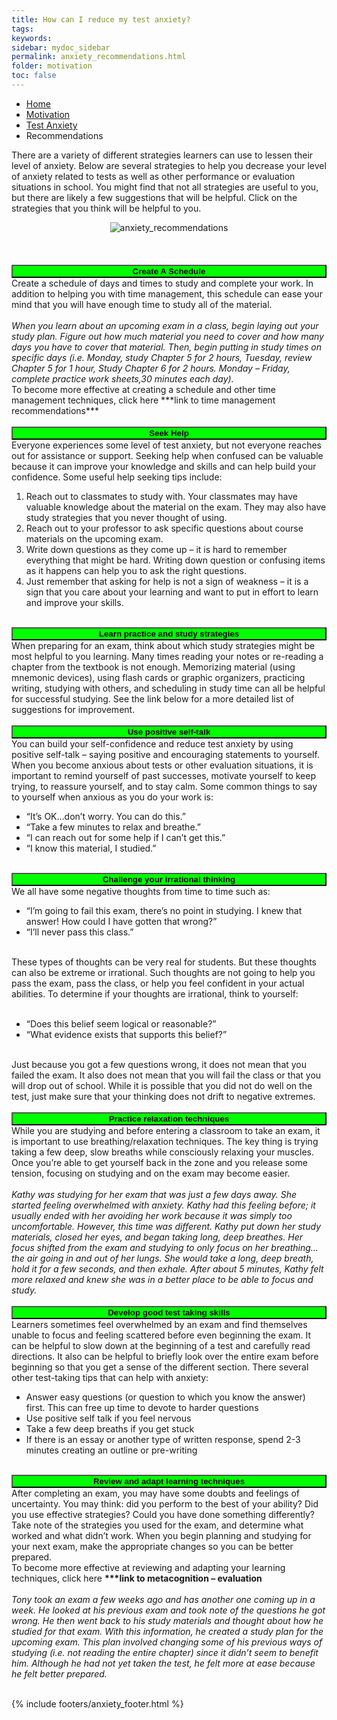 ```yaml
---
title: How can I reduce my test anxiety?
tags: 
keywords: 
sidebar: mydoc_sidebar
permalink: anxiety_recommendations.html
folder: motivation
toc: false
---
```


<ul class="breadcrumb">
    <li><a href="index.html">Home</a></li>
    <li><a href="motivation.html">Motivation</a></li>
    <li><a href="anxiety.html">Test Anxiety</a></li>
    <li class="active">Recommendations</li>
</ul>

There are a variety of different strategies learners can use to lessen their level of anxiety. Below are several strategies to help you decrease your level of anxiety related to tests as well as other performance or evaluation situations in school. You might find that not all strategies are useful to you, but there are likely a few suggestions that will be helpful. Click on the strategies that you think will be helpful to you. 

<center><img src='images/testanxietydo1.png' alt='anxiety_recommendations' /></center>
<br>
<br>
<br>
<button data-toggle="collapse" data-target="#anxietyrec1" style="background-color:Lime; width:100%"><b>Create A Schedule</b></button>

<div id="anxietyrec1" class="collapse">
Create a schedule of days and times to study and complete your work. In addition to helping you with time management, this schedule can ease your mind that you will have enough time to study all of the material.
<br>
<br>
<i>When you learn about an upcoming exam in a class, begin laying out your study plan. Figure out how much material you need to cover and how many days you have to cover that material. Then, begin putting in study times on specific days (i.e. Monday, study Chapter 5 for 2 hours, Tuesday, review Chapter 5 for 1 hour, Study Chapter 6 for 2 hours. Monday – Friday, complete practice work sheets,30 minutes each day).</i>
<br>
To become more effective at creating a schedule and other time management techniques, click here ***link to time management recommendations***
<br>
</div>

<br>
<button data-toggle="collapse" data-target="#anxietyrec2" style="background-color:Lime; width:100%"><b>Seek Help</b></button>

<div id="anxietyrec2" class="collapse">
Everyone experiences some level of test anxiety, but not everyone reaches out for assistance or support. Seeking help when confused can be valuable because it can improve your knowledge and skills and can help build your confidence. Some useful help seeking tips include:
<ol>
<li> Reach out to classmates to study with. Your classmates may have valuable knowledge about the material on the exam. They may also have study strategies that you never thought of using. </li>
<li> Reach out to your professor to ask specific questions about course materials on the upcoming exam. </li>
<li> Write down questions as they come up – it is hard to remember everything that might be hard. Writing down question or confusing items as it happens can help you to ask the right questions. </li>
<li>Just remember that asking for help is not a sign of weakness – it is a sign that you care about your learning and want to put in effort to learn and improve your skills.</li>
</ol>
</div>

<br>
<button data-toggle="collapse" data-target="#anxietyrec3" style="background-color:Lime; width:100%"><b>Learn practice and study strategies</b></button>

<div id="anxietyrec3" class="collapse">
When preparing for an exam, think about which study strategies might be most helpful to you learning. Many times reading your notes or re-reading a chapter from the textbook is not enough. Memorizing material (using mnemonic devices), using flash cards or graphic organizers, practicing writing, studying with others, and scheduling in study time can all be helpful for successful studying. See the link below for a more detailed list of suggestions for improvement.
<br>
</div>


<br>
<button data-toggle="collapse" data-target="#anxietyrec4" style="background-color:Lime; width:100%"><b>Use positive self-talk</b></button>

<div id="anxietyrec4" class="collapse">
You can build your self-confidence and reduce test anxiety by using positive self-talk – saying positive and encouraging statements to yourself. When you become anxious about tests or other evaluation situations, it is important to remind yourself of past successes, motivate yourself to keep trying, to reassure yourself, and to stay calm. Some common things to say to yourself when anxious as you do your work is:
<ul>
<li> “It’s OK…don’t worry. You can do this.”</li>
<li> “Take a few minutes to relax and breathe.”</li>
<li> “I can reach out for some help if I can’t get this.”</li>
<li> “I know this material, I studied.”</li>
</ul>
</div>

<br>
<button data-toggle="collapse" data-target="#anxietyrec5" style="background-color:Lime; width:100%"><b>Challenge your irrational thinking</b></button>

<div id="anxietyrec5" class="collapse">
We all have some negative thoughts from time to time such as:
<ul>
<li> “I’m going to fail this exam, there’s no point in studying. I knew that answer! How could I have gotten that wrong?”</li>
<li> “I’ll never pass this class.”</li>
</ul>
<br>
These types of thoughts can be very real for students. But these thoughts can also be extreme or irrational. Such thoughts are not going to help you pass the exam, pass the class, or help you feel confident in your actual abilities. To determine if your thoughts are irrational, think to yourself:
<br>
<br>
<ul>
<li> “Does this belief seem logical or reasonable?”</li>
<li> “What evidence exists that supports this belief?”</li>
</ul>
<br>
Just because you got a few questions wrong, it does not mean that you failed the exam. It also does not mean that you will fail the class or that you will drop out of school. While it is possible that you did not do well on the test, just make sure that your thinking does not drift to negative extremes.
<br>
</div>

<br>
<button data-toggle="collapse" data-target="#anxietyrec6" style="background-color:Lime; width:100%"><b>Practice relaxation techniques</b></button>

<div id="anxietyrec6" class="collapse">
While you are studying and before entering a classroom to take an exam, it is important to use breathing/relaxation techniques. The key thing is trying taking a few deep, slow breaths while consciously relaxing your muscles. Once you’re able to get yourself back in the zone and you release some tension, focusing on studying and on the exam may become easier.
<br>
<br>
<i>Kathy was studying for her exam that was just a few days away. She started feeling overwhelmed with anxiety. Kathy had this feeling before; it usually ended with her avoiding her work because it was simply too uncomfortable. However, this time was different. Kathy put down her study materials, closed her eyes, and began taking long, deep breathes. Her focus shifted from the exam and studying to only focus on her breathing… the air going in and out of her lungs. She would take a long, deep breath, hold it for a few seconds, and then exhale. After about 5 minutes, Kathy felt more relaxed and knew she was in a better place to be able to focus and study.</i>
<br>
</div>

<br>
<button data-toggle="collapse" data-target="#anxietyrec7" style="background-color:Lime; width:100%"><b>Develop good test taking skills</b></button>

<div id="anxietyrec7" class="collapse">
Learners sometimes feel overwhelmed by an exam and find themselves unable to focus and feeling scattered before even beginning the exam. It can be helpful to slow down at the beginning of a test and carefully read directions. It also can be helpful to briefly look over the entire exam before beginning so that you get a sense of the different section. There several other test-taking tips that can help with anxiety:
<br>
<ul>
<li>Answer easy questions (or question to which you know the answer) first. This can free up time to devote to harder questions</li>
<li> Use positive self talk if you feel nervous </li>
<li>Take a few deep breaths if you get stuck</li>
<li>If there is an essay or another type of written response, spend 2-3 minutes creating an outline or pre-writing</li>
</ul>
</div>

<br>
<button data-toggle="collapse" data-target="#anxietyrec8" style="background-color:Lime; width:100%"><b>Review and adapt learning techniques</b></button>

<div id="anxietyrec8" class="collapse">
After completing an exam, you may have some doubts and feelings of uncertainty. You may think: did you perform to the best of your ability? Did you use effective strategies? Could you have done something differently? Take note of the strategies you used for the exam, and determine what worked and what didn’t work. When you begin planning and studying for your next exam, make the appropriate changes so you can be better prepared.
<br>
To become more effective at reviewing and adapting your learning techniques, click here <b>***link to metacognition – evaluation</b>
<br>
<br>
<i>Tony took an exam a few weeks ago and has another one coming up in a week. He looked at his previous exam and took note of the questions he got wrong. He then went back to his study materials and thought about how he studied for that exam. With this information, he created a study plan for the upcoming exam. This plan involved changing some of his previous ways of studying (i.e. not reading the entire chapter) since it didn’t seem to benefit him. Although he had not yet taken the test, he felt more at ease because he felt better prepared.</i>
<br>
</div>
<br>

{% include footers/anxiety_footer.html %}


